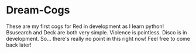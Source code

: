# Dream-Cogs
These are my first cogs for Red in development as I learn python!
Bsusearch and Deck are both very simple.
Violence is pointless.
Disco is in development.
So... there's really no point in this right now!
Feel free to come back later!
